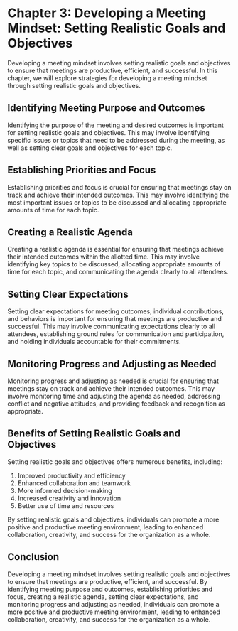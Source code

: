 Chapter 3: Developing a Meeting Mindset: Setting Realistic Goals and Objectives
===============================================================================

Developing a meeting mindset involves setting realistic goals and objectives to ensure that meetings are productive, efficient, and successful. In this chapter, we will explore strategies for developing a meeting mindset through setting realistic goals and objectives.

Identifying Meeting Purpose and Outcomes
----------------------------------------

Identifying the purpose of the meeting and desired outcomes is important for setting realistic goals and objectives. This may involve identifying specific issues or topics that need to be addressed during the meeting, as well as setting clear goals and objectives for each topic.

Establishing Priorities and Focus
---------------------------------

Establishing priorities and focus is crucial for ensuring that meetings stay on track and achieve their intended outcomes. This may involve identifying the most important issues or topics to be discussed and allocating appropriate amounts of time for each topic.

Creating a Realistic Agenda
---------------------------

Creating a realistic agenda is essential for ensuring that meetings achieve their intended outcomes within the allotted time. This may involve identifying key topics to be discussed, allocating appropriate amounts of time for each topic, and communicating the agenda clearly to all attendees.

Setting Clear Expectations
--------------------------

Setting clear expectations for meeting outcomes, individual contributions, and behaviors is important for ensuring that meetings are productive and successful. This may involve communicating expectations clearly to all attendees, establishing ground rules for communication and participation, and holding individuals accountable for their commitments.

Monitoring Progress and Adjusting as Needed
-------------------------------------------

Monitoring progress and adjusting as needed is crucial for ensuring that meetings stay on track and achieve their intended outcomes. This may involve monitoring time and adjusting the agenda as needed, addressing conflict and negative attitudes, and providing feedback and recognition as appropriate.

Benefits of Setting Realistic Goals and Objectives
--------------------------------------------------

Setting realistic goals and objectives offers numerous benefits, including:

1. Improved productivity and efficiency
2. Enhanced collaboration and teamwork
3. More informed decision-making
4. Increased creativity and innovation
5. Better use of time and resources

By setting realistic goals and objectives, individuals can promote a more positive and productive meeting environment, leading to enhanced collaboration, creativity, and success for the organization as a whole.

Conclusion
----------

Developing a meeting mindset involves setting realistic goals and objectives to ensure that meetings are productive, efficient, and successful. By identifying meeting purpose and outcomes, establishing priorities and focus, creating a realistic agenda, setting clear expectations, and monitoring progress and adjusting as needed, individuals can promote a more positive and productive meeting environment, leading to enhanced collaboration, creativity, and success for the organization as a whole.
